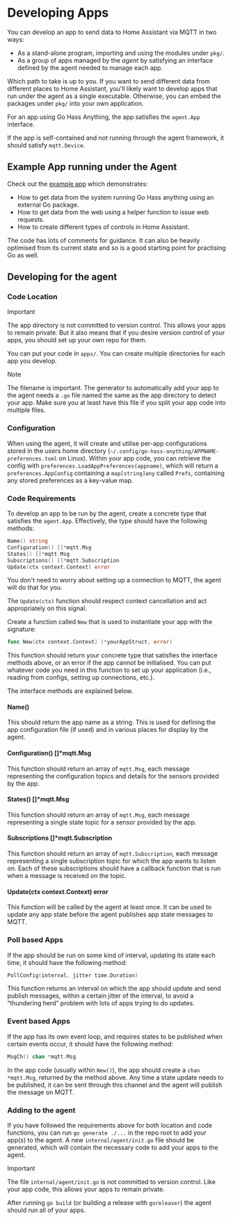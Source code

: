 <!--
 Copyright (c) 2023 Joshua Rich <joshua.rich@gmail.com>

 This software is released under the MIT License.
 https://opensource.org/licenses/MIT
-->

# Developing Apps

You can develop an app to send data to Home Assistant via MQTT in two ways:

- As a stand-alone program, importing and using the modules under `pkg/`.
- As a group of apps managed by the *agent* by satisfying an interface defined
  by the agent needed to manage each app.

Which path to take is up to you.  If you want to send different data from
different places to Home Assistant, you'll likely want to develop apps that run
under the agent as a single executable. Otherwise, you can embed the packages
under `pkg/` into your own application.

For an app using Go Hass Anything, the app satisfies the `agent.App` interface.

If the app is self-contained and not running through the agent framework, it
should satisfy `mqtt.Device`.

## Example App running under the Agent

Check out the [example app](../../internal/apps/exampleApp/exampleApp.go) which
demonstrates:

- How to get data from the system running Go Hass anything using an external Go
  package.
- How to get data from the web using a helper function to issue web requests.
- How to create different types of controls in Home Assistant.

The code has lots of comments for guidance. It can also be heavily optimised
from its current state and so is a good starting point for practising Go as
well.

## Developing for the agent

### Code Location

> [!IMPORTANT]
> The app directory is not committed to version control. This allows your apps to
> remain private. But it also means that if you desire version control of your
> apps, you should set up your own repo for them.

You can put your code in `apps/`. You can create multiple
directories for each app you develop.

> [!NOTE]
> The filename is important. The generator to automatically add your app
> to the agent needs a `.go` file named the same as the app directory to detect
> your app. Make sure you at least have this file if you split your app code
> into multiple files.

### Configuration

When using the agent, it will create and utilise per-app configurations stored
in the users home directory
(`~/.config/go-hass-anything/APPNAME-preferences.toml` on Linux). Within your
app code, you can retrieve the config with
`preferences.LoadAppPreferences(appname)`, which will return a
`preferences.AppConfig` containing a `map[string]any` called `Prefs`, containing
any stored preferences as a key-value map.

### Code Requirements

To develop an app to be run by the agent, create a concrete type that satisfies
the `agent.App`. Effectively, the type should have the
following methods:

```go
Name() string
Configuration() []*mqtt.Msg
States() []*mqtt.Msg
Subscriptions() []*mqtt.Subscription
Update(ctx context.Context) error
```

You don't need to worry about setting up a connection to MQTT, the agent will do
that for you.

The `Update(ctx)` function should respect context cancellation and act appropriately on
this signal.

Create a function called `New` that is used to instantiate your app with the signature:

```go
func New(ctx context.Context) (*yourAppStruct, error)
```

This function should return your concrete type that satisfies the interface
methods above, or an error if the app cannot be initialised. You can put
whatever code you need in this function to set up your application (i.e.,
reading from configs, setting up connections, etc.).

The interface methods are explained below.

#### Name()

This should return the app name as a string. This is used for defining the
app configuration file (if used) and in various places for display by the agent.


#### Configuration() []*mqtt.Msg

This function should return an array of `mqtt.Msg`, each message representing
the configuration topics and details for the sensors provided by the app.

#### States() []*mqtt.Msg

This function should return an array of `mqtt.Msg`, each message representing a
single state topic for a sensor provided by the app.

#### Subscriptions []*mqtt.Subscription

This function should return an array of `mqtt.Subscription`, each message representing a
single subscription topic for which the app wants to listen on. Each of these
subscriptions should have a callback function that is run when a message is
received on the topic.

#### Update(ctx context.Context) error

This function will be called by the agent at least once. It can be used to
update any app state before the agent publishes app state messages to MQTT. 

### Poll based Apps

If the app should be run on some kind of interval, updating its state each time,
it should have the following method:

```go
PollConfig(interval, jitter time.Duration)
```

This function returns an interval on which the app should update and send
publish messages, within a certain jitter of the interval, to avoid a
“thundering herd” problem with lots of apps trying to do updates.


### Event based Apps

If the app has its own event loop, and requires states to be published when
certain events occur, it should have the following method:

```go
MsgCh() chan *mqtt.Msg
```

In the app code (usually within `New()`), the app should create a `chan
*mqtt.Msg`, returned by the method above. Any time a state update needs to be
published, it can be sent through this channel and the agent will publish the
message on MQTT. 

### Adding to the agent

If you have followed the requirements above for both location and code
functions, you can run `go generate ./...` in the repo root to add your app(s)
to the agent. A new `internal/agent/init.go` file should be generated, which
will contain the necessary code to add your apps to the agent.

> [!IMPORTANT]
> The file `internal/agent/init.go` is not committed to version control. Like
> your app code, this allows your apps to remain private.

After running `go build` (or building a release with `goreleaser`) the agent
should run all of your apps.

